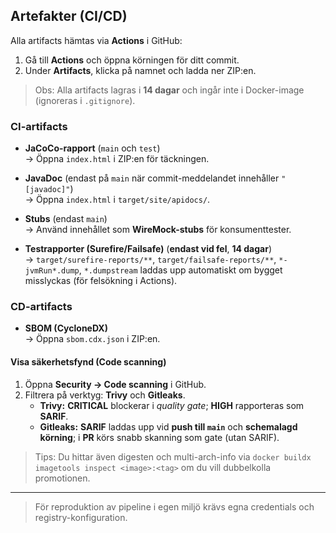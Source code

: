 ## Artefakter (CI/CD)

Alla artifacts hämtas via **Actions** i GitHub:

1. Gå till **Actions** och öppna körningen för ditt commit.
2. Under **Artifacts**, klicka på namnet och ladda ner ZIP:en.

> Obs: Alla artifacts lagras i **14 dagar** och ingår inte i Docker-image (ignoreras i `.gitignore`).

### CI-artifacts

- **JaCoCo-rapport** (`main` och `test`)  
  → Öppna `index.html` i ZIP:en för täckningen.

- **JavaDoc** (endast på `main` när commit-meddelandet innehåller `"[javadoc]"`)  
  → Öppna `index.html` i `target/site/apidocs/`.

- **Stubs** (endast `main`)  
  → Använd innehållet som **WireMock-stubs** för konsumenttester.

- **Testrapporter (Surefire/Failsafe)** (**endast vid fel**, **14 dagar**)  
  → `target/surefire-reports/**`, `target/failsafe-reports/**`, `*-jvmRun*.dump`, `*.dumpstream` laddas upp automatiskt om bygget misslyckas (för felsökning i Actions).

### CD-artifacts

- **SBOM (CycloneDX)**  
  → Öppna `sbom.cdx.json` i ZIP:en.

#### Visa säkerhetsfynd (Code scanning)

1. Öppna **Security → Code scanning** i GitHub.
2. Filtrera på verktyg: **Trivy** och **Gitleaks**.
    - **Trivy:** **CRITICAL** blockerar i *quality gate*; **HIGH** rapporteras som **SARIF**.
    - **Gitleaks:** **SARIF** laddas upp vid **push till `main`** och **schemalagd körning**; i **PR** körs snabb skanning som gate (utan SARIF).

> Tips: Du hittar även digesten och multi-arch-info via `docker buildx imagetools inspect <image>:<tag>` om du vill dubbelkolla promotionen.

---

> För reproduktion av pipeline i egen miljö krävs egna credentials och registry-konfiguration.
